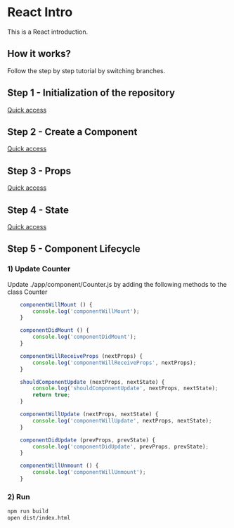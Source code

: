 # React Intro
This is a React introduction.

## How it works?
Follow the step by step tutorial by switching branches.

## Step 1 - Initialization of the repository
[Quick access](https://github.com/bchelli/react-intro/tree/step-1)

## Step 2 - Create a Component
[Quick access](https://github.com/bchelli/react-intro/tree/step-2)

## Step 3 - Props
[Quick access](https://github.com/bchelli/react-intro/tree/step-3)

## Step 4 - State
[Quick access](https://github.com/bchelli/react-intro/tree/step-4)

## Step 5 - Component Lifecycle
### 1) Update Counter
Update ./app/component/Counter.js by adding the following methods to the class Counter
```javascript
    componentWillMount () {
        console.log('componentWillMount');
    }

    componentDidMount () {
        console.log('componentDidMount');
    }

    componentWillReceiveProps (nextProps) {
        console.log('componentWillReceiveProps', nextProps);
    }

    shouldComponentUpdate (nextProps, nextState) {
        console.log('shouldComponentUpdate', nextProps, nextState);
        return true;
    }

    componentWillUpdate (nextProps, nextState) {
        console.log('componentWillUpdate', nextProps, nextState);
    }

    componentDidUpdate (prevProps, prevState) {
        console.log('componentDidUpdate', prevProps, prevState);
    }

    componentWillUnmount () {
        console.log('componentWillUnmount');
    }
```

### 2) Run
```bash
npm run build
open dist/index.html
```
